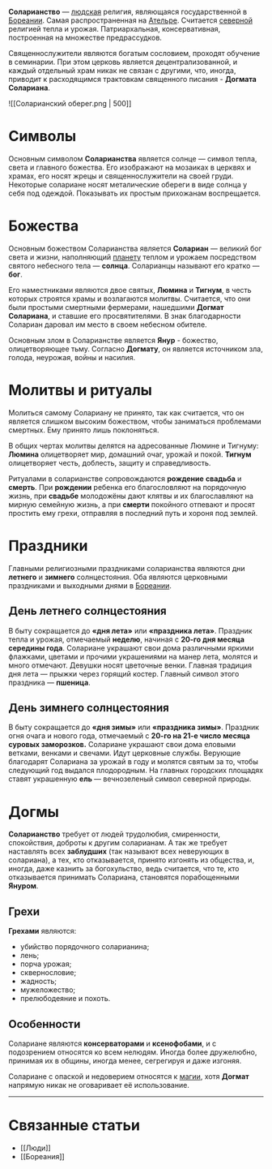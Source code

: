 **Соларианство** — [людская](Люди) религия, являющаяся государственной в [Бореании](Бореания). Самая распространенная на [Ательре](Ательра). Считается [северной](Ательра##Северо-запад) религией тепла и урожая. Патриархальная, консервативная, построенная на множестве предрассудков. 

Священнослужители являются богатым сословием, проходят обучение в семинарии. При этом церковь является децентрализованной, и каждый отдельный храм никак не связан с другими, что, иногда, приводит к расходящимся трактовкам священного писания - **Догмата Солариана**.

![[Соларианский оберег.png | 500]]
# Символы
Основным символом **Соларианства** является солнце — символ тепла, света и главного божества. Его изображают на мозаиках в церквях и храмах, его носят жрецы и священнослужители на своей груди. Некоторые солариане носят металические обереги в виде солнца у себя под одеждой. Показывать их простым прихожанам воспрещается. 
# Божества
Основным божеством Соларианства является **Солариан** — великий бог света и жизни, наполняющий [планету](Планета) теплом и урожаем посредством святого небесного тела — **солнца**. Соларианцы называют его кратко — **бог**.

Его наместниками являются двое святых, **Люмина** и **Тигнум**, в честь которых строятся храмы и возлагаются молитвы. Считается, что они были простыми смертными фермерами, нашедшими **Догмат Солариана**, и ставшие его просвятителями. В знак благодарности Солариан даровал им место в своем небесном обителе.

Основным злом в Соларианстве является **Янур** - божество, олицетворяющее тьму. Согласно **Догмату**, он является источником зла, голода, неурожая, войны и насилия.
# Молитвы и ритуалы
Молиться самому Солариану не принято, так как считается, что он является слишком высоким божеством, чтобы заниматься проблемами смертных. Ему принято лишь поклоняться.

В общих чертах молитвы делятся на адресованные Люмине и Тигнуму:
**Люмина** олицетворяет мир, домашний очаг, урожай и покой.
**Тигнум** олицетворяет честь, доблесть, защиту и справедливость. 

Ритуалами в соларианстве сопровождаются **рождение** **свадьба** и **смерть**. При **рождении** ребенка его благословляют на порядочную жизнь, при **свадьбе** молодожёны дают клятвы и их благославляют на мирную семейную жизнь, а при **смерти** покойного отпевают и просят простить ему грехи, отправляя в последний путь и хороня под землей. 
# Праздники
Главными религиозными праздниками соларианства являются дни **летнего** и **зимнего** солнцестояния. Оба являются церковными праздниками и выходными днями в [Бореании](Бореания).
## День летнего солнцестояния
В быту сокращается до **«дня лета»** или **«праздника лета»**. Праздник тепла и урожая, отмечаемый **неделю**, начиная с **20-го дня месяца середины года**. Солариане украшают свои дома различными яркими флажками, цветами и прочими украшениями на манер лета, молятся и много отмечают. Девушки носят цветочные венки. Главная традиция дня лета — прыжки через горящий костер. Главный символ этого праздника — **пшеница**.
## День зимнего солнцестояния
В быту сокращается до **«дня зимы»** или **«праздника зимы»**. Праздник огня очага и нового года, отмечаемый с **20-го на 21-е число месяца суровых заморозков.** Солариане украшают свои дома еловыми ветками, венками и свечами. Идут церковные службы. Верующие благодарят Солариана за урожай в году и молятся святым за то, чтобы следующий год выдался плодородным. На главных городских площадях ставят украшенную **ель** — вечнозеленый символ северной природы.
# Догмы
**Соларианство** требует от людей трудолюбия, смиренности, спокойствия, доброты к другим соларианам. А так же требует наставлять всех **заблудших** (так называют всех неверующих в солариана), а тех, кто отказывается, принято изгонять из общества, и, иногда, даже казнить за богохульство, ведь считается, что те, кто отказывается принимать Солариана, становятся порабощенными **Януром**.
## Грехи
**Грехами** являются: 
- убийство порядочного соларианина; 
- лень; 
- порча урожая; 
- сквернословие;
- жадность;
- мужеложество;
- прелюбодеяние и похоть. 
## Особенности
Солариане являются **консерваторами** и **ксенофобами**, и с подозрением относятся ко всем нелюдям. Иногда более дружелюбно, принимая их в общины, иногда менее, сегрегируя и даже изгоняя.

Солариане с опаской и недоверием относятся к [магии](Магия), хотя **Догмат** напрямую никак не оговаривает её использование. 

---
# Связанные статьи
- [[Люди]]
- [[Бореания]]